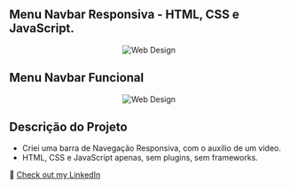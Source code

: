 ##  Menu Navbar Responsiva - HTML, CSS e JavaScript.

 <div align="center">
  <img src="https://user-images.githubusercontent.com/49501669/131236688-c4dc87d6-ad1e-473a-ba9e-8a2c1265a64c.png" alt="Web Design">
</div>

## Menu Navbar Funcional

 <div align="center">
  <img src="https://user-images.githubusercontent.com/49501669/131236690-a49196c3-1845-42da-b635-ddf2dd5ba9a3.png" alt="Web Design">
</div>

## Descrição do Projeto 
- Criei uma barra de Navegação Responsiva, com o auxilio de um video.
- HTML, CSS e JavaScript apenas, sem plugins, sem frameworks. 

👋 [Check out my LinkedIn](https://www.linkedin.com/in/wenderson-campos-825b71158/)
